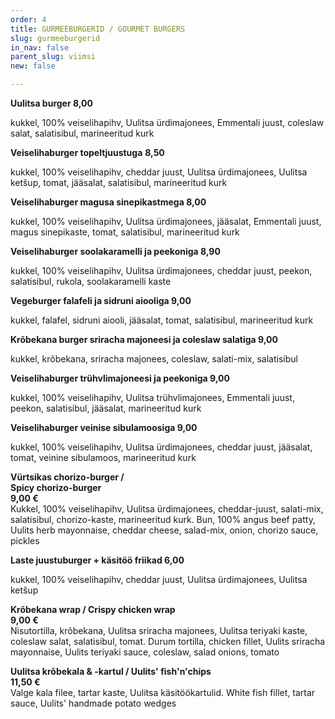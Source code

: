 ```yaml
---
order: 4
title: GURMEEBURGERID / GOURMET BURGERS
slug: gurmeeburgerid
in_nav: false
parent_slug: viimsi
new: false

---
```

**Uulitsa burger 8,00**

kukkel, 100% veiselihapihv, Uulitsa ürdimajonees, Emmentali juust, coleslaw salat, salatisibul, marineeritud kurk

**Veiselihaburger topeltjuustuga** **8,50**

kukkel, 100% veiselihapihv, cheddar juust, Uulitsa ürdimajonees, Uulitsa ketšup, tomat, jääsalat, salatisibul, marineeritud kurk

**Veiselihaburger magusa sinepikastmega 8,00**

kukkel, 100% veiselihapihv, Uulitsa ürdimajonees, jääsalat, Emmentali juust, magus sinepikaste, tomat, salatisibul, marineeritud kurk

**Veiselihaburger soolakaramelli ja peekoniga 8,90**

kukkel, 100% veiselihapihv, Uulitsa ürdimajonees, cheddar juust, peekon, salatisibul, rukola, soolakaramelli kaste

**Vegeburger falafeli ja sidruni aiooliga 9,00**

kukkel, falafel, sidruni aiooli, jääsalat, tomat, salatisibul, marineeritud kurk

> <span class="vege"></span><span class="vegan">

**Krõbekana burger sriracha majoneesi ja coleslaw salatiga 9,00**

kukkel, krõbekana, sriracha majonees, coleslaw, salati-mix, salatisibul

**Veiselihaburger trühvlimajoneesi ja peekoniga 9,00**

kukkel, 100% veiselihapihv, Uulitsa trühvlimajonees, Emmentali juust, peekon, salatisibul, jääsalat, marineeritud kurk

**Veiselihaburger veinise sibulamoosiga 9,00**

kukkel, 100% veiselihapihv, Uulitsa ürdimajonees, cheddar juust, jääsalat, tomat, veinine sibulamoos, marineeritud kurk

<span class="spicy"></span> **Vürtsikas chorizo-burger /  
Spicy chorizo-burger**  
**9,00 €**  
<span class="koostis">Kukkel, 100% veiselihapihv, Uulitsa ürdimajonees, cheddar-juust, salati-mix, salatisibul, chorizo-kaste, marineeritud kurk. Bun, 100% angus beef patty, Uulits herb mayonnaise, cheddar cheese, salad-mix, onion, chorizo sauce, pickles</span>

**Laste juustuburger + käsitöö friikad 6,00**

kukkel, 100% veiselihapihv, cheddar juust, Uulitsa ürdimajonees, Uulitsa ketšup

<span class="spicy"></span> **Krõbekana wrap / Crispy chicken wrap**  
**9,00 €**  
<span class="koostis">Nisutortilla, krõbekana, Uulitsa sriracha majonees, Uulitsa teriyaki kaste, coleslaw salat, salatisibul, tomat. Durum tortilla, chicken fillet, Uulits sriracha mayonnaise, Uulits teriyaki sauce, coleslaw, salad onions, tomato</span>

<span class="special"></span> **Uulitsa krõbekala & -kartul / Uulits' fish'n'chips**  
**11,50 €**  
<span class="koostis">Valge kala filee, tartar kaste, Uulitsa käsitöökartulid. White fish fillet, tartar sauce, Uulits' handmade potato wedges</span>